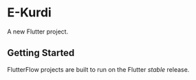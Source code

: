 # E-Kurdi

A new Flutter project.

## Getting Started

FlutterFlow projects are built to run on the Flutter _stable_ release.
